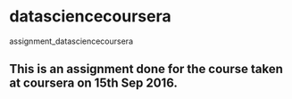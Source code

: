 # datasciencecoursera
assignment_datasciencecoursera

## This is an assignment done for the course taken at coursera on 15th Sep 2016.
